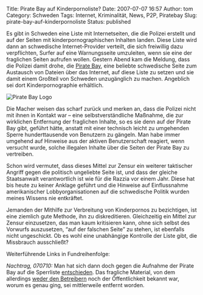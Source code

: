 Title: Pirate Bay auf Kinderpornoliste?
Date: 2007-07-07 16:57
Author: tom
Category: Schweden
Tags: Internet, Kriminalität, News, P2P, Piratebay
Slug: pirate-bay-auf-kinderpornoliste
Status: published

Es gibt in Schweden eine Liste mit Internetseiten, die die Polizei
erstellt und auf der Seiten mit kinderpornographischen Inhalten landen.
Diese Liste wird dann an schwedische Internet-Provider verteilt, die
sich freiwillig dazu verpflichten, Surfer auf eine Warnungsseite
umzuleiten, wenn sie eine der fraglichen Seiten aufrufen wollen. Gestern
Abend kam die Meldung, dass die Polizei damit drohe, die [Pirate
Bay](http://thepiratebay.org/), eine beliebte schwedische Seite zum
Austausch von Dateien über das Internet, auf diese Liste zu setzen und
sie damit einem Großteil von Schweden unzugänglich zu machen. Angeblich
sei dort Kinderpornographie erhältlich.

![Pirate Bay Logo](http://www.fiket.de/pic/piratelogo.png)

Die Macher weisen das scharf zurück und merken an, dass die Polizei
nicht mit ihnen in Kontakt war – eine selbstverständliche Maßnahme, die
zur wirklichen Entfernung der fraglichen Inhalte, so es sie denn auf der
Pirate Bay gibt, geführt hätte, anstatt mit einer technisch leicht zu
umgehenden Sperre hunderttausende von Benutzern zu gängeln. Man habe
immer umgehend auf Hinweise aus der aktiven Benutzerschaft reagiert,
wenn versucht wurde, solche illegalen Inhalte über die Seiten der Pirate
Bay zu vertreiben.

Schon wird vermutet, dass dieses Mittel zur Zensur ein weiterer
taktischer Angriff gegen die politisch ungeliebte Seite ist, und dass
der gleiche Staatsanwalt verantwortlich ist wie für die Razzia vor einem
Jahr. Diese hat bis heute zu keiner Anklage geführt und die Hinweise auf
Einflussnahme amerikanischer Lobbyorganisationen auf die schwedische
Politik wurden meines Wissens nie entkräftet.

Jemanden der Mithilfe zur Verbreitung von Kinderpornos zu bezichtigen,
ist eine ziemlich gute Methode, ihn zu diskreditieren. Gleichzeitig ein
Mittel zur Zensur einzusetzen, das man kaum kritisieren kann, ohne sich
selbst des Vorwurfs auszusetzen, “auf der falschen Seite” zu stehen, ist
ebenfalls nicht ungeschickt. Ob es wohl eine unabhängige Kontrolle der
Liste gibt, die Missbrauch ausschließt?

Weiterführende Links in Fundreihenfolge:
[](http://www.sr.se/cgi-bin/ekot/artikel.asp?Artikel=1467775)
[](http://www.thelocal.se/7818/20070707/)
[](http://www.sr.se/cgi-bin/ekot/artikel.asp?Artikel=1468321)
[](http://thepiratebay.org/blog/76)
[](http://www.piratbyran.org/index.php?view=forum&a=thread&id=46786)
[](http://www.zeitspuk.de/archives/762-Piratenbucht-sabotiert.html)
[](http://blog.brokep.com/2007/07/06/swedish-police-will-censor-the-pirate-bay/)

*Nachtrag, 070710:* Man hat sich dann doch gegen die Aufnahme der Pirate
Bay auf die Sperrliste
[entschieden](http://www.sr.se/cgi-bin/ekot/artikel.asp?Artikel=1471285).
Das fragliche Material, von dem allerdings [weder den
Betreibern](http://thepiratebay.org/blog/78) noch der Öffentlichkeit
bekannt war, worum es genau ging, sei mittlerweile entfernt worden.

